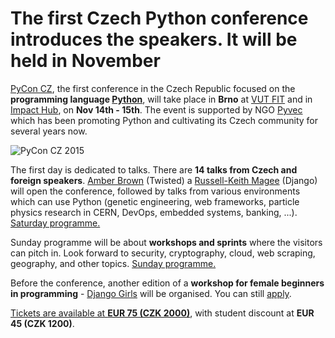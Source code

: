 # The first Czech Python conference introduces the speakers. It will be held in November

[PyCon CZ](http://cz.pycon.org/), the first conference in the Czech Republic focused on the **programming language [Python](http://python.cz/)**, will take place in **Brno** at [VUT FIT](http://www.fit.vutbr.cz/) and in [Impact Hub](http://www.hubbrno.cz/), on **Nov 14th - 15th**. The event is supported by NGO [Pyvec](http://pyvec.org/) which has been promoting Python and cultivating its Czech community for several years now.
 
 ![PyCon CZ 2015](https://raw.githubusercontent.com/pyvec/cz.pycon.org-2015/master/static/files/static/images/pycon-cz-logo.png)
 
The first day is dedicated to talks. There are **14 talks from Czech and foreign speakers**. [Amber Brown](https://twitter.com/hawkieowl) (Twisted) a [Russell-Keith Magee](https://twitter.com/freakboy3742) (Django) will open the conference, followed by talks from various environments which can use Python (genetic engineering, web frameworks, particle physics research in CERN, DevOps, embedded systems, banking, ...). [Saturday programme.](https://cz.pycon.org/2015/talks/)
 
Sunday programme will be about **workshops and sprints** where the visitors can pitch in. Look forward to security, cryptography, cloud, web scraping, geography, and other topics. [Sunday programme.](https://cz.pycon.org/2015/workshops/)
 
Before the conference, another edition of a **workshop for female beginners in programming** - [Django Girls](http://djangogirls.org/brno/) will be organised. You can still [apply](https://djangogirls.org/brno/apply/).

[Tickets are available at **EUR 75 (CZK 2000)**](https://cz.pycon.org/2015/about/tickets.html), with student discount at **EUR 45 (CZK 1200)**.
